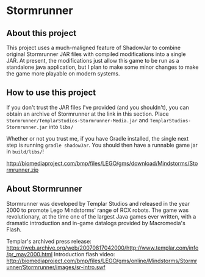 # Stormrunner
## About this project
This project uses a much-maligned feature of ShadowJar to combine original
Stormrunner JAR files with compiled modifications into a single JAR. At present,
the modifications just allow this game to be run as a standalone java
application, but I plan to make some minor changes to make the game more
playable on modern systems.

## How to use this project
If you don't trust the JAR files I've provided (and you shouldn't), you can
obtain an archive of Stormrunner at the link in this section. Place
`Stormrunner/TemplarStudios-Stormrunner-Media.jar` and
`TemplarStudios-Stormrunner.jar` into `libs/`

Whether or not you trust me, if you have Gradle installed, the single next step
is running `gradle shadowJar`. You should then have a runnable game jar in
`build/libs/`!

http://biomediaproject.com/bmp/files/LEGO/gms/download/Mindstorms/Stormrunner.zip

## About Stormrunner
Stormrunner was developed by Templar Studios and released in the year 2000 to
promote Lego Mindstorms' range of RCX robots. The game was revolutionary, at the
time one of the largest Java games ever written, with a dramatic introduction
and in-game datalogs provided by Macromedia's Flash. 

Templar's archived press release: https://web.archive.org/web/20070817042000/http://www.templar.com/info/pr_may2000.html
Introduction flash video: http://biomediaproject.com/bmp/files/LEGO/gms/online/Mindstorms/Stormrunner/Stormrunner/images/sr-intro.swf
